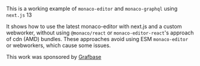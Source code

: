 This is a working example of `monaco-editor` and `monaco-graphql` using `next.js` 13

It shows how to use the latest monaco-editor with next.js and a custom webworker, without using `@monaco/react` or `monaco-editor-react`'s approach of cdn (AMD) bundles. These approaches avoid using ESM `monaco-editor` or webworkers, which cause some issues.

This work was sponsored by [Grafbase](https://grafbase.com/)
